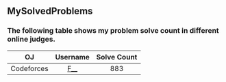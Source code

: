 ## MySolvedProblems
### The following table shows my problem solve count in different online judges.
| OJ                            | Username                                                                                            | Solve Count     |
| :---------------------------: | :-------------------------------------------------------------------------------------------------: | :-------------: |
| Codeforces                    | [F__](https://codeforces.com/profile/F__)                                                           |      883        |
